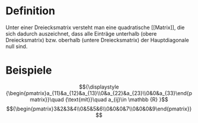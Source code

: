 # Definition

Unter einer Dreiecksmatrix versteht man eine quadratische [[Matrix]], die sich dadurch auszeichnet, dass alle Einträge unterhalb (obere Dreiecksmatrix) bzw. oberhalb (untere Dreiecksmatrix) der Hauptdiagonale null sind.

# Beispiele
$${\displaystyle {\begin{pmatrix}a_{11}&a_{12}&a_{13}\\0&a_{22}&a_{23}\\0&0&a_{33}\end{pmatrix}}\quad {\text{mit}}\quad a_{ij}\in \mathbb {R} }$$
$${\begin{pmatrix}3&2&3&4\\0&5&5&6\\0&0&0&7\\0&0&0&9\end{pmatrix}}$$
